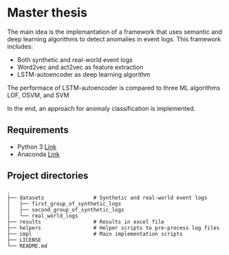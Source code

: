# Master thesis

The main idea is the implemantation of a framework that uses semantic and deep learning algorithms to detect anomalies in event logs. This framework includes:
- Both synthetic and real-world event logs 
- Word2vec and act2vec as feature extraction
- LSTM-autoencoder as deep learning algorithm

The performace of LSTM-autoencoder is compared to three ML algorithms LOF, OSVM, and SVM

In the end, an approach for anomaly classification is implemented.
## Requirements

- Python 3 [Link](https://www.python.org/downloads/)
- Anaconda [Link](https://www.anaconda.com/products/distribution)

## Project directories 

    .
    ├── datasets                # Synthetic and real-world event logs
    │   ├── first_group_of_synthetic_logs
    │   ├── second_group_of_synthetic_logs
    │   └── real_world_logs
    ├── results                 # Results in excel file
    ├── helpers                 # Helper scripts to pre-process log files
    ├── impl                    # Main implementation scripts
    ├── LICENSE
    └── README.md

